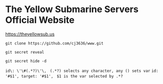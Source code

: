 # The Yellow Submarine Servers Official Website

https://theyellowsub.us

`git clone https://github.com/cj3636/www.git`

`git secret reveal`

`git secret hide -d`

`id\: \'\#(.*?)\'\, `
`(.*?) selects any character, any () sets var`
`id: '#$1', target: '#$1', `
`$1 is the var selected by .*?`